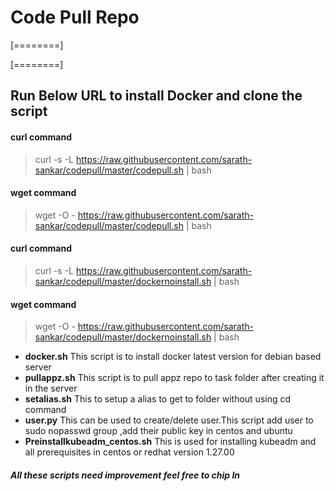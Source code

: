 # Code Pull Repo

[========]

[========]

## Run Below URL to  install Docker  and clone the script 
#### curl command 
> curl -s -L  https://raw.githubusercontent.com/sarath-sankar/codepull/master/codepull.sh | bash 

####  wget command 
> wget -O - https://raw.githubusercontent.com/sarath-sankar/codepull/master/codepull.sh | bash 

#### curl command 
> curl -s -L  https://raw.githubusercontent.com/sarath-sankar/codepull/master/dockernoinstall.sh | bash 

####  wget command 
> wget -O - https://raw.githubusercontent.com/sarath-sankar/codepull/master/dockernoinstall.sh | bash 

-  **docker.sh**
  This script is to install docker latest version  for debian based server 
-  **pullappz.sh**
  This script is to pull appz repo to task folder after creating it in the server 
- **setalias.sh**
  This to setup a alias to get to folder without using cd command 
- **user.py**
  This can be used to create/delete user.This script add user to  sudo nopasswd group ,add their public key in centos and ubuntu
- **Preinstallkubeadm_centos.sh**
  This is used for installing kubeadm and all prerequisites in centos or redhat version 1.27.00
#####    All these scripts need improvement feel free to chip In



